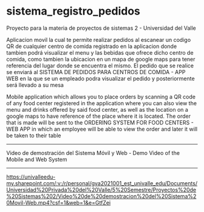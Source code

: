 # sistema_registro_pedidos

Proyecto para la materia de proyectos de sistemas 2 - Universidad del Valle

Aplicacion movil la cual te permite realizar pedidos al escanear un codigo QR de cualquier centro de comida registrado en la aplicacion donde tambien podrá visualizar el menu y las bebidas que ofrece dicho centro de comida, como tambien la ubicacion en un mapa de google maps para tener referencia del lugar donde se encuentra el mismo. El pedido que se realice se enviará al SISTEMA DE PEDIDOS PARA CENTROS DE COMIDA - APP WEB en la que se un empleado podra visualizar el pedido y posteriormente será llevado a su mesa


Mobile application which allows you to place orders by scanning a QR code of any food center registered in the application where you can also view the menu and drinks offered by said food center, as well as the location on a google maps to have reference of the place where it is located. The order that is made will be sent to the ORDERING SYSTEM FOR FOOD CENTERS - WEB APP in which an employee will be able to view the order and later it will be taken to their table

------------
Video de demostración del Sistema Móvil y Web - Demo Video of the Mobile and Web System

------------

https://univalleedu-my.sharepoint.com/:v:/r/personal/gva2021001_est_univalle_edu/Documents/Universidad%20Privada%20del%20Valle/5%20Semestre/Proyectos%20de%20Sistemas%202/Video%20de%20demostracion%20del%20Sistema%20Movil-Web.mp4?csf=1&web=1&e=GtfZei
